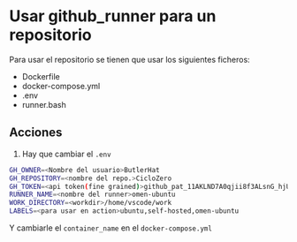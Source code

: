 # Usar github_runner para un repositorio

Para usar el repositorio se tienen que usar los siguientes ficheros:

- Dockerfile
- docker-compose.yml
- .env
- runner.bash

## Acciones

1. Hay que cambiar el `.env`

```bash
GH_OWNER=<Nombre del usuario>ButlerHat
GH_REPOSITORY=<nombre del repo.>CicloZero
GH_TOKEN=<api token(fine grained)>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
RUNNER_NAME=<nombre del runner>omen-ubuntu
WORK_DIRECTORY=<workdir>/home/vscode/work
LABELS=<para usar en action>ubuntu,self-hosted,omen-ubuntu
```

Y cambiarle el `container_name` en el `docker-compose.yml`
